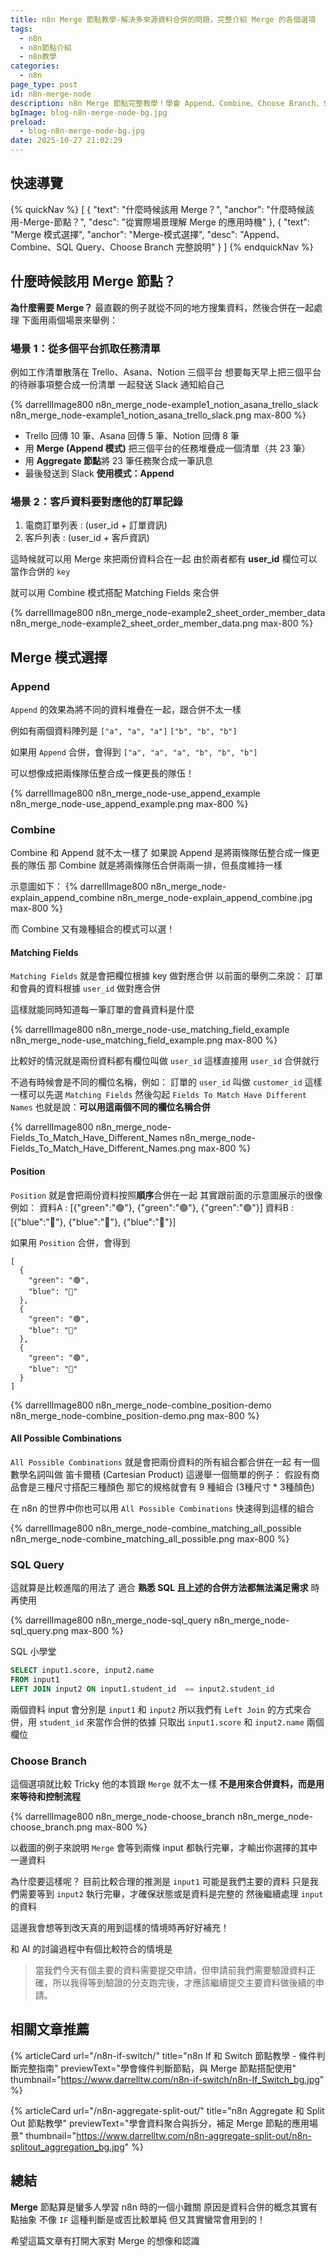```yaml
---
title: n8n Merge 節點教學-解決多來源資料合併的問題，完整介紹 Merge 的各個選項
tags:
  - n8n
  - n8n節點介紹
  - n8n教學
categories:
  - n8n
page_type: post
id: n8n-merge-node
description: n8n Merge 節點完整教學！學會 Append、Combine、Choose Branch、SQL Query 選項的差異，深入了解 Matching Fields、Position 和 All Possible Combinations 的用法
bgImage: blog-n8n-merge-node-bg.jpg
preload:
  - blog-n8n-merge-node-bg.jpg
date: 2025-10-27 21:02:29
---
```


## 快速導覽

{% quickNav %}
[
  {
    "text": "什麼時候該用 Merge？",
    "anchor": "什麼時候該用-Merge-節點？",
    "desc": "從實際場景理解 Merge 的應用時機"
  },
  {
    "text": "Merge 模式選擇",
    "anchor": "Merge-模式選擇",
    "desc": "Append、Combine、SQL Query、Choose Branch 完整說明"
  }
]
{% endquickNav %}

## 什麼時候該用 Merge 節點？

**為什麼需要 Merge？**
最直觀的例子就從不同的地方搜集資料，然後合併在一起處理
下面用兩個場景來舉例：

### 場景 1：從多個平台抓取任務清單

例如工作清單散落在 Trello、Asana、Notion 三個平台
想要每天早上把三個平台的待辦事項整合成一份清單
一起發送 Slack 通知給自己

{% darrellImage800 n8n_merge_node-example1_notion_asana_trello_slack n8n_merge_node-example1_notion_asana_trello_slack.png max-800 %}

- Trello 回傳 10 筆、Asana 回傳 5 筆、Notion 回傳 8 筆
- 用 **Merge (Append 模式)** 把三個平台的任務堆疊成一個清單（共 23 筆）
- 用 **Aggregate 節點**將 23 筆任務聚合成一筆訊息
- 最後發送到 Slack
**使用模式：Append**

### 場景 2：客戶資料要對應他的訂單記錄

1. 電商訂單列表 : (user_id + 訂單資訊)
2. 客戶列表 : (user_id + 客戶資訊)

這時候就可以用 Merge 來把兩份資料合在一起
由於兩者都有 **user_id** 欄位可以當作合併的 `key`

就可以用 Combine 模式搭配 Matching Fields 來合併

{% darrellImage800 n8n_merge_node-example2_sheet_order_member_data n8n_merge_node-example2_sheet_order_member_data.png max-800 %}

## Merge 模式選擇

### Append

`Append` 的效果為將不同的資料堆疊在一起，跟合併不太一樣

例如有兩個資料陣列是
`["a", "a", "a"]`
`["b", "b", "b"]`

如果用 `Append` 合併，會得到
`["a", "a", "a", "b", "b", "b"]`

可以想像成把兩條隊伍整合成一條更長的隊伍！

{% darrellImage800 n8n_merge_node-use_append_example n8n_merge_node-use_append_example.png max-800 %}

### Combine

Combine 和 Append 就不太一樣了
如果說 Append 是將兩條隊伍整合成一條更長的隊伍
那 Combine 就是將兩條隊伍合併兩兩一排，但長度維持一樣

示意圖如下：
{% darrellImage800 n8n_merge_node-explain_append_combine n8n_merge_node-explain_append_combine.jpg max-800 %}

而 Combine 又有幾種組合的模式可以選！

#### Matching Fields

`Matching Fields` 就是會把欄位根據 key 做對應合併
以前面的舉例二來說：
訂單和會員的資料根據 `user_id` 做對應合併

這樣就能同時知道每一筆訂單的會員資料是什麼

{% darrellImage800 n8n_merge_node-use_matching_field_example n8n_merge_node-use_matching_field_example.png max-800 %}

比較好的情況就是兩份資料都有欄位叫做 `user_id`
這樣直接用 `user_id` 合併就行

不過有時候會是不同的欄位名稱，例如：
訂單的 `user_id` 叫做 `customer_id`
這樣一樣可以先選 `Matching Fields` 
然後勾起 `Fields To Match Have Different Names` 
也就是說：**可以用這兩個不同的欄位名稱合併** 

{% darrellImage800 n8n_merge_node-Fields_To_Match_Have_Different_Names n8n_merge_node-Fields_To_Match_Have_Different_Names.png max-800 %}


#### Position

`Position` 就是會把兩份資料按照**順序**合併在一起
其實跟前面的示意圖展示的很像
例如：
資料A : [{"green":"🟢"}, {"green":"🟢"}, {"green":"🟢"}]
資料B : [{"blue":"🔵"}, {"blue":"🔵"}, {"blue":"🔵"}]

如果用 `Position` 合併，會得到
```
[
  {
    "green": "🟢",
    "blue": "🔵"
  },
  {
    "green": "🟢",
    "blue": "🔵"
  },
  {
    "green": "🟢",
    "blue": "🔵"
  }
]
```

{% darrellImage800 n8n_merge_node-combine_position-demo n8n_merge_node-combine_position-demo.png max-800 %}

#### All Possible Combinations

`All Possible Combinations` 就是會把兩份資料的所有組合都合併在一起
有一個數學名詞叫做 笛卡爾積 (Cartesian Product)
這邊舉一個簡單的例子：
假設有商品會是三種尺寸搭配三種顏色
那它的規格就會有 9 種組合 (3種尺寸 * 3種顏色)

在 n8n 的世界中你也可以用 `All Possible Combinations` 快速得到這樣的組合

{% darrellImage800 n8n_merge_node-combine_matching_all_possible n8n_merge_node-combine_matching_all_possible.png max-800 %}

### SQL Query

這就算是比較進階的用法了
適合 **熟悉 SQL 且上述的合併方法都無法滿足需求** 時再使用

{% darrellImage800 n8n_merge_node-sql_query n8n_merge_node-sql_query.png max-800 %}

SQL 小學堂
```sql
SELECT input1.score, input2.name 
FROM input1 
LEFT JOIN input2 ON input1.student_id  == input2.student_id
```

兩個資料 input 會分別是 `input1` 和 `input2`
所以我們有 `Left Join` 的方式來合併，用 `student_id` 來當作合併的依據
只取出 `input1.score` 和 `input2.name` 兩個欄位

### Choose Branch

這個選項就比較 Tricky 
他的本質跟 `Merge` 就不太一樣
**不是用來合併資料，而是用來等待和控制流程**

{% darrellImage800 n8n_merge_node-choose_branch n8n_merge_node-choose_branch.png max-800 %}

以截圖的例子來說明
`Merge` 會等到兩條 input 都執行完畢，才輸出你選擇的其中一邊資料

為什麼要這樣呢？
目前比較合理的推測是 `input1` 可能是我們主要的資料
只是我們需要等到 `input2` 執行完畢，才確保狀態或是資料是完整的
然後繼續處理 `input` 的資料

這邊我會想等到改天真的用到這樣的情境時再好好補充！

和 AI 的討論過程中有個比較符合的情境是
> 當我們今天有個主要的資料需要提交申請，但申請前我們需要驗證資料正確，所以我得等到驗證的分支跑完後，才應該繼續提交主要資料做後續的申請。

## 相關文章推薦

{% articleCard
  url="/n8n-if-switch/"
  title="n8n If 和 Switch 節點教學 - 條件判斷完整指南"
  previewText="學會條件判斷節點，與 Merge 節點搭配使用"
  thumbnail="https://www.darrelltw.com/n8n-if-switch/n8n-If_Switch_bg.jpg"
%}

{% articleCard
  url="/n8n-aggregate-split-out/"
  title="n8n Aggregate 和 Split Out 節點教學"
  previewText="學會資料聚合與拆分，補足 Merge 節點的應用場景"
  thumbnail="https://www.darrelltw.com/n8n-aggregate-split-out/n8n-splitout_aggregation_bg.jpg"
%}

## 總結

**Merge** 節點算是蠻多人學習 n8n 時的一個小難關
原因是資料合併的概念其實有點抽象
不像 `IF` 這種判斷是或否比較單純
但又其實蠻常會用到的！

希望這篇文章有打開大家對 Merge 的想像和認識
